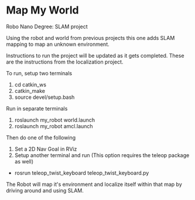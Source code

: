 # Map My World
Robo Nano Degree: SLAM project

Using the robot and world from previous projects this one adds SLAM mapping to map an unknown environment.

Instructions to run the project will be updated as it gets completed. These are the instructions from the localization project.

To run, setup two terminals
1. cd catkin_ws
2. catkin_make
3. source devel/setup.bash

Run in separate terminals 
1. roslaunch my_robot world.launch 
2. roslaunch my_robot amcl.launch

Then do one of the following
1. Set a 2D Nav Goal in RViz
2. Setup another terminal and run (This option requires the teleop package as well)
  - rosrun teleop_twist_keyboard teleop_twist_keyboard.py  

The Robot will map it's environment and localize itself within that map by driving around and using SLAM.
